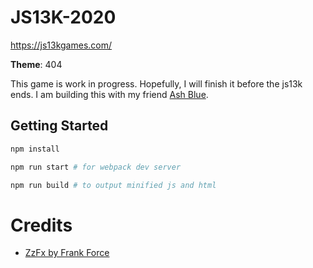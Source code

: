 # JS13K-2020

https://js13kgames.com/

**Theme**: 404

This game is work in progress. Hopefully, I will finish it before the js13k ends. I am building this with my friend [Ash Blue](https://www.youtube.com/channel/UC1ZoR-5j3T-jq7Cz6rvaTuQ).

## Getting Started

```bash
npm install

npm run start # for webpack dev server

npm run build # to output minified js and html
```

# Credits

- [ZzFx by Frank Force](https://github.com/KilledByAPixel/ZzFX)

